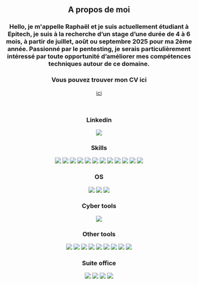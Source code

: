 <h2><p align="center">A propos de moi</p></h2>
<h3><p align="center">Hello, je m'appelle Raphaël et je suis actuellement étudiant à Epitech, je suis à la recherche d’un stage d’une durée de 4 à 6 mois, à partir de juillet, août ou septembre 2025 pour ma 2ème année. Passionné par le pentesting, je serais particulièrement intéressé par toute opportunité d’améliorer mes compétences techniques autour de ce domaine.</p></h3>  

<h3><p align="center">Vous pouvez trouver mon CV ici</p></h3>
<p align="center">
    <a href="CV.pdf">
        ici
    </a>
</p>  
<br>

<h3><p align="center">Linkedin</p></h3>
<p align="center">
    <a href="linkedin.com/in/raphael-varichon-dupre">
        <img src="https://img.shields.io/badge/LinkedIn-0077B5?style=for-the-badge&logo=linkedin&logoColor=white">
    </a>
</p>

<h3><p align="center">Skills</p></h3>
<p align="center">
    <img src="https://img.shields.io/badge/C-00599C?style=for-the-badge&logo=c&logoColor=white">
    <img src="https://img.shields.io/badge/Python-3776AB?style=for-the-badge&logo=python&logoColor=white">
    <img src="https://img.shields.io/badge/rust-FA3C00?style=for-the-badge&logo=rust&logoColor=white">
    <img src="https://img.shields.io/badge/Shell_Script-121011?style=for-the-badge&logo=gnu-bash&logoColor=white">
    <img src="https://img.shields.io/badge/HTML5-E34F26?style=for-the-badge&logo=html5&logoColor=white">
    <img src="https://img.shields.io/badge/TypeScript-323330?style=for-the-badge&logo=typescript&logoColor=F7DF1E">    
    <img src="https://img.shields.io/badge/Node.js-339933?style=for-the-badge&logo=nodedotjs&logoColor=white">
    <img src="https://img.shields.io/badge/vuedotjs-339933?style=for-the-badge&logo=vuedotjs&logoColor=white">
    <img src="https://img.shields.io/badge/tailwindcss-06B6D4?style=for-the-badge&logo=tailwindcss&logoColor=white">
    <img src="https://img.shields.io/badge/MySQL-00000F?style=for-the-badge&logo=mysql&logoColor=white">
    <img src="https://img.shields.io/badge/MariaDB-003545?style=for-the-badge&logo=mariadb&logoColor=white">
    <img src="https://img.shields.io/badge/Markdown-000000?style=for-the-badge&logo=markdown&logoColor=white">
</p>

<h3><p align="center">OS</p></h3>
<p align="center">
    <img src="https://img.shields.io/badge/linux-FCC624?style=for-the-badge&logo=linux&logoColor=white">
    <img src="https://img.shields.io/badge/macos-000000?style=for-the-badge&logo=macos&logoColor=white">
    <img src="https://img.shields.io/badge/windows-000000?style=for-the-badge&logo=windows&logoColor=white">
</p>

<h3><p align="center">Cyber tools</p></h3>
<p align="center">
    <img src="https://img.shields.io/badge/burpsuite-FF6633?style=for-the-badge&logo=burpsuite&logoColor=white">
</p>

<h3><p align="center">Other tools</p></h3>
<p align="center">
    <img src="https://img.shields.io/badge/Docker-2CA5E0?style=for-the-badge&logo=docker&logoColor=white">
    <img src="https://img.shields.io/badge/Github Action-2088FF?style=for-the-badge&logo=githubactions&logoColor=white">
    <img src="https://img.shields.io/badge/Visual_Studio_Code-0078D4?style=for-the-badge&logo=visual%20studio%20code&logoColor=white">
    <img src="https://img.shields.io/badge/CLion-000000?style=for-the-badge&logo=clion&logoColor=white">
    <img src="https://img.shields.io/badge/Trello-0052CC?style=for-the-badge&logo=trello&logoColor=white">
    <img src="https://img.shields.io/badge/Canva-%2300C4CC.svg?&style=for-the-badge&logo=Canva&logoColor=white">
    <img src="https://img.shields.io/badge/notion-000000?style=for-the-badge&logo=notion&logoColor=white">
    <img src="https://img.shields.io/badge/vmware-607078?style=for-the-badge&logo=vmware&logoColor=white">
    <img src="https://img.shields.io/badge/postman-FF6C37?style=for-the-badge&logo=postman&logoColor=white">
</p>

<h3><p align="center">Suite office</p></h3>
<p align="center">
    <img src="https://img.shields.io/badge/Microsoft_Excel-217346?style=for-the-badge&logo=microsoft-excel&logoColor=white">
    <img src="https://img.shields.io/badge/Microsoft_PowerPoint-B7472A?style=for-the-badge&logo=microsoft-powerpoint&logoColor=white">
    <img src="https://img.shields.io/badge/Microsoft_Word-2B579A?style=for-the-badge&logo=microsoft-word&logoColor=white">
    <img src="https://img.shields.io/badge/Microsoft_Teams-3955A3?style=for-the-badge&logo=microsoft-visio&logoColor=white">
</p>
